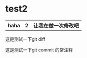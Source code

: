 # test2
<table>
  <tr>
    <th>haha</th>
    <th>2</th>
    <th>让我在做一次修改吧</th>
  </tr>
</table>

这是测试一下git diff

这是测试一下git commit 的常注释

